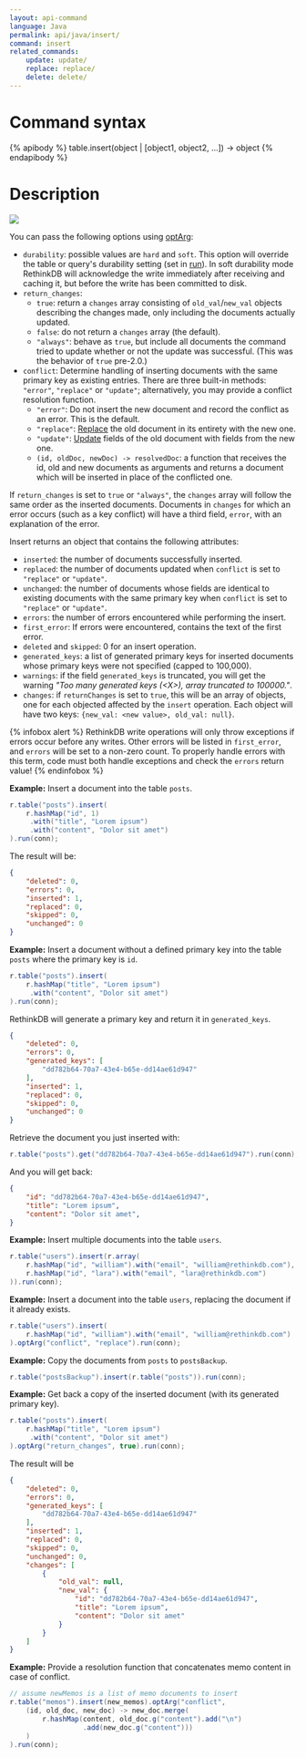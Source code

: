 ```yaml
---
layout: api-command
language: Java
permalink: api/java/insert/
command: insert
related_commands:
    update: update/
    replace: replace/
    delete: delete/
---
```


# Command syntax #

{% apibody %}
table.insert(object | [object1, object2, ...]) &rarr; object
{% endapibody %}

# Description #

<img src="/assets/images/docs/api_illustrations/insert_javascript.png" class="api_command_illustration" />

You can pass the following options using [optArg](/api/java/optarg/):

- `durability`: possible values are `hard` and `soft`. This option will override the table or query's durability setting (set in [run](/api/java/run/)). In soft durability mode RethinkDB will acknowledge the write immediately after receiving and caching it, but before the write has been committed to disk.
- `return_changes`:
    - `true`: return a `changes` array consisting of `old_val`/`new_val` objects describing the changes made, only including the documents actually updated.
    - `false`: do not return a `changes` array (the default).
    - `"always"`: behave as `true`, but include all documents the command tried to update whether or not the update was successful. (This was the behavior of `true` pre-2.0.)
- `conflict`: Determine handling of inserting documents with the same primary key as existing entries. There are three built-in methods: `"error"`, `"replace"` or `"update"`; alternatively, you may provide a conflict resolution function.
    - `"error"`: Do not insert the new document and record the conflict as an error. This is the default.
    - `"replace"`: [Replace](/api/java/replace/) the old document in its entirety with the new one.
    - `"update"`: [Update](/api/java/update/) fields of the old document with fields from the new one.
    - `(id, oldDoc, newDoc) -> resolvedDoc`: a function that receives the id, old and new documents as arguments and returns a document which will be inserted in place of the conflicted one.

If `return_changes` is set to `true` or `"always"`, the `changes` array will follow the same order as the inserted documents. Documents in `changes` for which an error occurs (such as a key conflict) will have a third field, `error`, with an explanation of the error.

Insert returns an object that contains the following attributes:

- `inserted`: the number of documents successfully inserted.
- `replaced`: the number of documents updated when `conflict` is set to `"replace"` or `"update"`.
- `unchanged`: the number of documents whose fields are identical to existing documents with the same primary key when `conflict` is set to `"replace"` or `"update"`.
- `errors`: the number of errors encountered while performing the insert.
- `first_error`: If errors were encountered, contains the text of the first error.
- `deleted` and `skipped`: 0 for an insert operation.
- `generated_keys`: a list of generated primary keys for inserted documents whose primary keys were not specified (capped to 100,000).
- `warnings`: if the field `generated_keys` is truncated, you will get the warning _"Too many generated keys (&lt;X&gt;), array truncated to 100000."_.
- `changes`: if `returnChanges` is set to `true`, this will be an array of objects, one for each objected affected by the `insert` operation. Each object will have two keys: `{new_val: <new value>, old_val: null}`.

{% infobox alert %}
RethinkDB write operations will only throw exceptions if errors occur before any writes. Other errors will be listed in `first_error`, and `errors` will be set to a non-zero count. To properly handle errors with this term, code must both handle exceptions and check the `errors` return value!
{% endinfobox %}

__Example:__ Insert a document into the table `posts`.

```java
r.table("posts").insert(
    r.hashMap("id", 1)
     .with("title", "Lorem ipsum")
     .with("content", "Dolor sit amet")
).run(conn);
```

<!-- stop -->

The result will be:

```json
{
    "deleted": 0,
    "errors": 0,
    "inserted": 1,
    "replaced": 0,
    "skipped": 0,
    "unchanged": 0
}
```


__Example:__ Insert a document without a defined primary key into the table `posts` where the
primary key is `id`.

```java
r.table("posts").insert(
    r.hashMap("title", "Lorem ipsum")
     .with("content", "Dolor sit amet")
).run(conn);
```

RethinkDB will generate a primary key and return it in `generated_keys`.

```json
{
    "deleted": 0,
    "errors": 0,
    "generated_keys": [
        "dd782b64-70a7-43e4-b65e-dd14ae61d947"
    ],
    "inserted": 1,
    "replaced": 0,
    "skipped": 0,
    "unchanged": 0
}
```

Retrieve the document you just inserted with:

```java
r.table("posts").get("dd782b64-70a7-43e4-b65e-dd14ae61d947").run(conn);
```

And you will get back:

```json
{
    "id": "dd782b64-70a7-43e4-b65e-dd14ae61d947",
    "title": "Lorem ipsum",
    "content": "Dolor sit amet",
}
```


__Example:__ Insert multiple documents into the table `users`.

```java
r.table("users").insert(r.array(
    r.hashMap("id", "william").with("email", "william@rethinkdb.com"),
    r.hashMap("id", "lara").with("email", "lara@rethinkdb.com")
)).run(conn);
```


__Example:__ Insert a document into the table `users`, replacing the document if it already exists.  

```java
r.table("users").insert(
    r.hashMap("id", "william").with("email", "william@rethinkdb.com")
).optArg("conflict", "replace").run(conn);
```


__Example:__ Copy the documents from `posts` to `postsBackup`.

```java
r.table("postsBackup").insert(r.table("posts")).run(conn);
```


__Example:__ Get back a copy of the inserted document (with its generated primary key).

```java
r.table("posts").insert(
    r.hashMap("title", "Lorem ipsum")
     .with("content", "Dolor sit amet")
).optArg("return_changes", true).run(conn);
```

The result will be

```json
{
    "deleted": 0,
    "errors": 0,
    "generated_keys": [
        "dd782b64-70a7-43e4-b65e-dd14ae61d947"
    ],
    "inserted": 1,
    "replaced": 0,
    "skipped": 0,
    "unchanged": 0,
    "changes": [
        {
            "old_val": null,
            "new_val": {
                "id": "dd782b64-70a7-43e4-b65e-dd14ae61d947",
                "title": "Lorem ipsum",
                "content": "Dolor sit amet"
            }
        }
    ]
}
```

__Example:__ Provide a resolution function that concatenates memo content in case of conflict.

```java
// assume newMemos is a list of memo documents to insert
r.table("memos").insert(new_memos).optArg("conflict",
    (id, old_doc, new_doc) -> new_doc.merge(
        r.hashMap(content, old_doc.g("content").add("\n")
                  .add(new_doc.g("content")))
    )
).run(conn);
```
